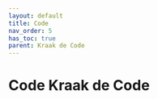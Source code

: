 ```yaml
---
layout: default
title: Code
nav_order: 5
has_toc: true
parent: Kraak de Code
---
```



# Code Kraak de Code

